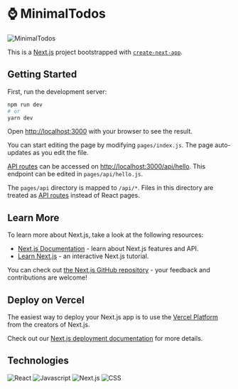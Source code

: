 # ⌚ MinimalTodos

![MinimalTodos](https://cdn.discordapp.com/attachments/938570207859970061/1042543630444924988/minimaltodos.png)

This is a [Next.js](https://nextjs.org/) project bootstrapped with [`create-next-app`](https://github.com/vercel/next.js/tree/canary/packages/create-next-app).

## Getting Started

First, run the development server:

```bash
npm run dev
# or
yarn dev
```

Open [http://localhost:3000](http://localhost:3000) with your browser to see the result.

You can start editing the page by modifying `pages/index.js`. The page auto-updates as you edit the file.

[API routes](https://nextjs.org/docs/api-routes/introduction) can be accessed on [http://localhost:3000/api/hello](http://localhost:3000/api/hello). This endpoint can be edited in `pages/api/hello.js`.

The `pages/api` directory is mapped to `/api/*`. Files in this directory are treated as [API routes](https://nextjs.org/docs/api-routes/introduction) instead of React pages.

## Learn More

To learn more about Next.js, take a look at the following resources:

- [Next.js Documentation](https://nextjs.org/docs) - learn about Next.js features and API.
- [Learn Next.js](https://nextjs.org/learn) - an interactive Next.js tutorial.

You can check out [the Next.js GitHub repository](https://github.com/vercel/next.js/) - your feedback and contributions are welcome!

## Deploy on Vercel

The easiest way to deploy your Next.js app is to use the [Vercel Platform](https://vercel.com/new?utm_medium=default-template&filter=next.js&utm_source=create-next-app&utm_campaign=create-next-app-readme) from the creators of Next.js.

Check out our [Next.js deployment documentation](https://nextjs.org/docs/deployment) for more details.

## Technologies
![React](https://img.shields.io/badge/react-%2320232a.svg?style=for-the-badge&logo=react&logoColor=%2361DAFB&labelColor=black)
![Javascript](https://img.shields.io/badge/-Javascript-F0DB4F?style=for-the-badge&labelColor=black&logo=javascript&logoColor=F0DB4F)
![Next.js](https://img.shields.io/badge/-NextJS-62cfc9?style=for-the-badge&labelColor=black&logo=next.js&logoColor=white)
![CSS](https://img.shields.io/badge/-CSS-62cfc9?style=for-the-badge&labelColor=black&logo=css3&logoColor=navy)
